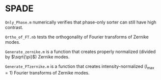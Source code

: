 # SPADE
`Only_Phase.m` numerically verifies that phase-only sorter can still have high contrast.

`Ortho_of_FT.nb` tests the orthogonality of Fourier transforms of Zernike modes.

`Generate_zernike.m` is a function that creates properly normalized (divided by $\sqrt{\pi}$) Zernike modes.

`Generate_FTzernike.m` is a function that creates intensity-normalized ($I_{\mathrm{max}}=1$) Fourier transforms of Zernike modes.
